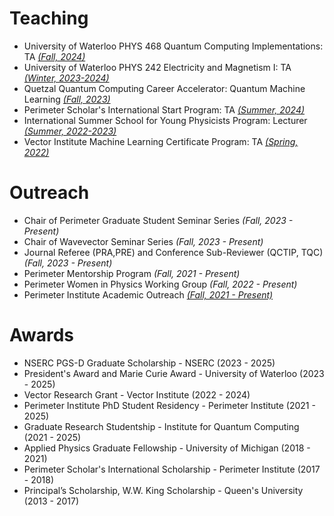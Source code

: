 # Teaching
- University of Waterloo PHYS 468 Quantum Computing Implementations: TA [*(Fall, 2024)*](assets/data/other/quantumcomputing.pdf)
- University of Waterloo PHYS 242 Electricity and Magnetism I: TA [*(Winter, 2023-2024)*](assets/data/other/em.pdf)
- Quetzal Quantum Computing Career Accelerator: Quantum Machine Learning [*(Fall, 2023)*](assets/data/other/quetzal.pdf)
- Perimeter Scholar's International Start Program: TA [*(Summer, 2024)*](assets/data/other/psi.pdf)
- International Summer School for Young Physicists Program: Lecturer [*(Summer, 2022-2023)*](assets/data/other/issyp.pdf)
  <!-- - Developed week-long lecture series and Monte Carlo exercises on phase transitions for high school students -->
- Vector Institute Machine Learning Certificate Program: TA [*(Spring, 2022)*](assets/data/other/ml.pdf)
  <!-- - Developed course content and graded assignments for participants to learn introductory skills in learning theory -->

# Outreach
- Chair of Perimeter Graduate Student Seminar Series *(Fall, 2023 - Present)*
- Chair of Wavevector Seminar Series *(Fall, 2023 - Present)*
- Journal Referee (PRA,PRE) and Conference Sub-Reviewer (QCTIP, TQC) *(Fall, 2023 - Present)*
- Perimeter Mentorship Program *(Fall, 2021 - Present)*
- Perimeter Women in Physics Working Group *(Fall, 2022 - Present)*
- Perimeter Institute Academic Outreach [*(Fall, 2021 - Present)*](assets/data/other/pi.pdf)

# Awards
- NSERC PGS-D Graduate Scholarship - NSERC (2023 - 2025)
- President's Award and Marie Curie Award - University of Waterloo (2023 - 2025)
- Vector Research Grant - Vector Institute (2022 - 2024)
- Perimeter Institute PhD Student Residency - Perimeter Institute (2021 - 2025)
- Graduate Research Studentship - Institute for Quantum Computing (2021 - 2025)
- Applied Physics Graduate Fellowship - University of Michigan (2018 - 2021)
- Perimeter Scholar's International Scholarship - Perimeter Institute (2017 - 2018)
- Principal’s Scholarship, W.W. King Scholarship - Queen's University (2013 - 2017)




<!-- <h4 style="margin:0 10px 0;">Conference Reviewers</h4>

<ul style="margin:0 0 5px;">
  <li><a href="http://cvpr2023.thecvf.com/"><autocolor>IEEE/CVF Conference on Computer Vision and Pattern Recognition (CVPR) 2021-2023</autocolor></a></li>
  <li><a href="http://iccv2021.thecvf.com/"><autocolor>IEEE/CVF International Conference on Computer Vision (ICCV) 2021</autocolor></a></li>
  <li><a href="https://eccv2022.ecva.net/"><autocolor>European Conference on Computer Vision (ECCV) 2022</autocolor></a></li>
</ul>

<h4 style="margin:0 10px 0;">Journal Reviewers</h4>

<ul style="margin:0 0 20px;">
  <li><a href="https://www.computer.org/csdl/journal/tp"><autocolor>IEEE Transactions on Pattern Analysis and Machine Intelligence (TPAMI)</autocolor></a></li>
  <li><a href="https://www.springer.com/journal/11263"><autocolor>International Journal of Computer Vision (IJCV)</autocolor></a></li>
</ul>
 -->